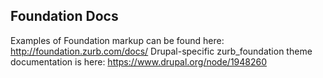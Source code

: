 ## Foundation Docs

Examples of Foundation markup can be found here:
http://foundation.zurb.com/docs/
Drupal-specific zurb_foundation theme documentation is here:
https://www.drupal.org/node/1948260

